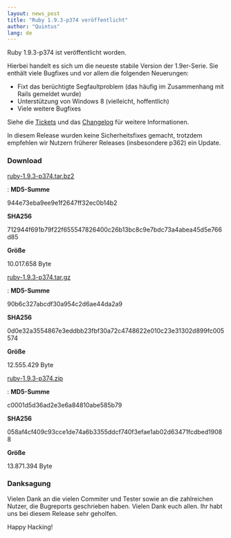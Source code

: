 ```yaml
---
layout: news_post
title: "Ruby 1.9.3-p374 veröffentlicht"
author: "Quintus"
lang: de
---
```


Ruby 1.9.3-p374 ist veröffentlicht worden.

Hierbei handelt es sich um die neueste stabile Version der 1.9er-Serie.
Sie enthält viele Bugfixes und vor allem die folgenden Neuerungen:

* Fixt das berüchtigte Segfaultproblem (das häufig im Zusammenhang mit
  Rails gemeldet wurde)
* Unterstützung von Windows 8 (vielleicht, hoffentlich)
* Viele weitere Bugfixes

Siehe die [Tickets][1] und das [Changelog][2] für weitere Informationen.

In diesem Release wurden keine Sicherheitsfixes gemacht, trotzdem
empfehlen wir Nutzern früherer Releases (insbesondere p362) ein Update.

### Download

[ruby-1.9.3-p374.tar.bz2][3]

: **MD5-Summe**

  944e73eba9ee9e1f2647ff32ec0b14b2

  **SHA256**

  712944f691b79f22f655547826400c26b13bc8c9e7bdc73a4abea45d5e766d85

  **Größe**

  10\.017.658 Byte

[ruby-1.9.3-p374.tar.gz][4]

: **MD5-Summe**

  90b6c327abcdf30a954c2d6ae44da2a9

  **SHA256**

  0d0e32a3554867e3eddbb23fbf30a72c4748622e010c23e31302d899fc005574

  **Größe**

  12\.555.429 Byte

[ruby-1.9.3-p374.zip][5]

: **MD5-Summe**

  c0001d5d36ad2e3e6a84810abe585b79

  **SHA256**

  058af4cf409c93cce1de74a6b3355ddcf740f3efae1ab02d63471fcdbed19088

  **Größe**

  13\.871.394 Byte

### Danksagung

Vielen Dank an die vielen Commiter und Tester sowie an die zahlreichen
Nutzer, die Bugreports geschrieben haben. Vielen Dank euch allen. Ihr
habt uns bei diesem Release sehr geholfen.

Happy Hacking!



[1]: https://bugs.ruby-lang.org/projects/ruby-193/issues?set_filter=1&amp;status_id=5 
[2]: http://svn.ruby-lang.org/repos/ruby/tags/v1_9_3_374/ChangeLog 
[3]: ftp://ftp.ruby-lang.org/pub/ruby/1.9/ruby-1.9.3-p374.tar.bz2 
[4]: ftp://ftp.ruby-lang.org/pub/ruby/1.9/ruby-1.9.3-p374.tar.gz 
[5]: ftp://ftp.ruby-lang.org/pub/ruby/1.9/ruby-1.9.3-p374.zip 
